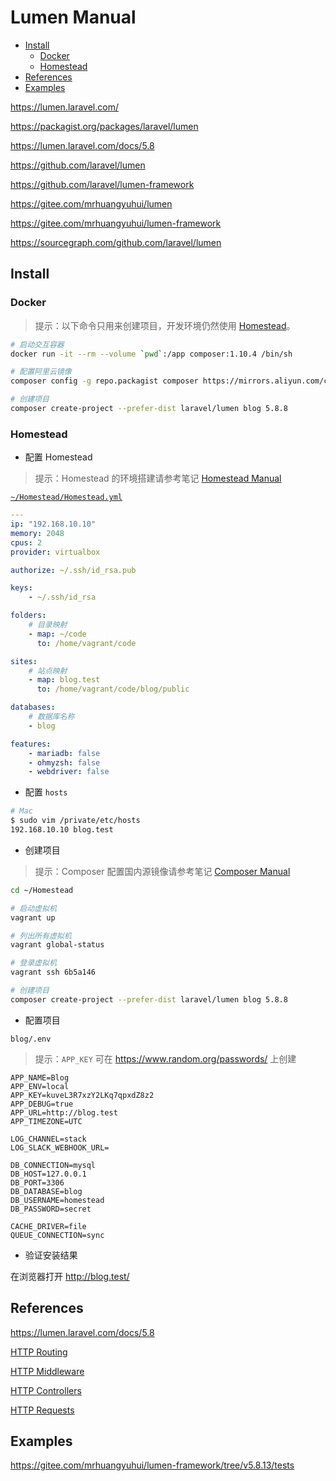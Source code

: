 <!-- omit in toc -->
# Lumen Manual

- [Install](#install)
  - [Docker](#docker)
  - [Homestead](#homestead)
- [References](#references)
- [Examples](#examples)

<https://lumen.laravel.com/>

<https://packagist.org/packages/laravel/lumen>

<https://lumen.laravel.com/docs/5.8>

<https://github.com/laravel/lumen>

<https://github.com/laravel/lumen-framework>

<https://gitee.com/mrhuangyuhui/lumen>

<https://gitee.com/mrhuangyuhui/lumen-framework>

<https://sourcegraph.com/github.com/laravel/lumen>

## Install

### Docker

> 提示：以下命令只用来创建项目，开发环境仍然使用 [Homestead](#homestead)。

```bash
# 启动交互容器
docker run -it --rm --volume `pwd`:/app composer:1.10.4 /bin/sh

# 配置阿里云镜像
composer config -g repo.packagist composer https://mirrors.aliyun.com/composer/

# 创建项目
composer create-project --prefer-dist laravel/lumen blog 5.8.8
```

### Homestead

- 配置 Homestead

> 提示：Homestead 的环境搭建请参考笔记 [Homestead Manual](homestead-manual.md#install)

[`~/Homestead/Homestead.yml`](https://gitee.com/mrhuangyuhui/homestead/blob/v10.1.0/Homestead.yaml.example)

```yml
---
ip: "192.168.10.10"
memory: 2048
cpus: 2
provider: virtualbox

authorize: ~/.ssh/id_rsa.pub

keys:
    - ~/.ssh/id_rsa

folders:
    # 目录映射
    - map: ~/code
      to: /home/vagrant/code

sites:
    # 站点映射
    - map: blog.test
      to: /home/vagrant/code/blog/public

databases:
    # 数据库名称
    - blog

features:
    - mariadb: false
    - ohmyzsh: false
    - webdriver: false
```

- 配置 `hosts`

```bash
# Mac
$ sudo vim /private/etc/hosts
192.168.10.10 blog.test
```

- 创建项目

> 提示：Composer 配置国内源镜像请参考笔记 [Composer Manual](/manuals/php/composer-manual.md#mirrors)

```bash
cd ~/Homestead

# 启动虚拟机
vagrant up

# 列出所有虚拟机
vagrant global-status

# 登录虚拟机
vagrant ssh 6b5a146

# 创建项目
composer create-project --prefer-dist laravel/lumen blog 5.8.8
```

- 配置项目

`blog/.env`

> 提示：`APP_KEY` 可在 <https://www.random.org/passwords/> 上创建

```
APP_NAME=Blog
APP_ENV=local
APP_KEY=kuveL3R7xzY2LKq7qpxdZ8z2
APP_DEBUG=true
APP_URL=http://blog.test
APP_TIMEZONE=UTC

LOG_CHANNEL=stack
LOG_SLACK_WEBHOOK_URL=

DB_CONNECTION=mysql
DB_HOST=127.0.0.1
DB_PORT=3306
DB_DATABASE=blog
DB_USERNAME=homestead
DB_PASSWORD=secret

CACHE_DRIVER=file
QUEUE_CONNECTION=sync
```

- 验证安装结果

在浏览器打开 <http://blog.test/>

## References

<https://lumen.laravel.com/docs/5.8>

[HTTP Routing](https://lumen.laravel.com/docs/5.8/routing)

[HTTP Middleware](https://lumen.laravel.com/docs/5.8/middleware)

[HTTP Controllers](https://lumen.laravel.com/docs/5.8/controllers)

[HTTP Requests](https://lumen.laravel.com/docs/5.8/requests)

## Examples

<https://gitee.com/mrhuangyuhui/lumen-framework/tree/v5.8.13/tests>
